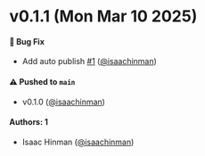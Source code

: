 # v0.1.1 (Mon Mar 10 2025)

#### 🐛 Bug Fix

- Add auto publish [#1](https://github.com/marcoappio/hydra-mq/pull/1) ([@isaachinman](https://github.com/isaachinman))

#### ⚠️ Pushed to `main`

- v0.1.0 ([@isaachinman](https://github.com/isaachinman))

#### Authors: 1

- Isaac Hinman ([@isaachinman](https://github.com/isaachinman))
